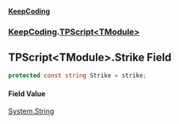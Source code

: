 #### [KeepCoding](index.md 'index')
### [KeepCoding](KeepCoding.md 'KeepCoding').[TPScript&lt;TModule&gt;](KeepCoding_TPScript_TModule_.md 'KeepCoding.TPScript&lt;TModule&gt;')
## TPScript&lt;TModule&gt;.Strike Field
```csharp
protected const string Strike = strike;
```
#### Field Value
[System.String](https://docs.microsoft.com/en-us/dotnet/api/System.String 'System.String')
